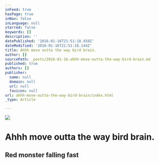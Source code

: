 ```yaml
---
inFeed: true
hasPage: true
inNav: false
inLanguage: null
starred: false
keywords: []
description: ''
datePublished: '2016-01-16T21:51:18.459Z'
dateModified: '2016-01-16T21:51:18.144Z'
title: Ahhh move outta the way bird brain.
author: []
sourcePath: _posts/2016-01-16-ahhh-move-outta-the-way-bird-brain.md
published: true
authors: []
publisher:
  name: null
  domain: null
  url: null
  favicon: null
url: ahhh-move-outta-the-way-bird-brain/index.html
_type: Article

---
```

![](https://s3-us-west-2.amazonaws.com/the-grid-img/p/5df517a2bb28683182355d920858b14504c61bc7.png)

# Ahhh move outta the way bird brain.

## Red monster falling fast